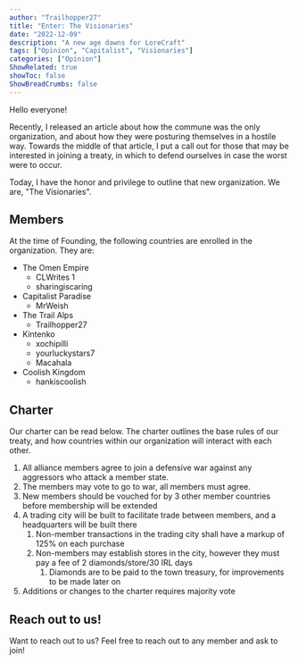 ```yaml
---
author: "Trailhopper27"
title: "Enter: The Visionaries"
date: "2022-12-09"
description: "A new age dawns for LoreCraft"
tags: ["Opinion", "Capitalist", "Visionaries"]
categories: ["Opinion"]
ShowRelated: true
showToc: false
ShowBreadCrumbs: false
---
```


Hello everyone!

Recently, I released an article about how the commune was the only organization, and about how they were posturing themselves in a hostile way. Towards the middle of that article, I put a call out for those that may be interested in joining a treaty, in which to defend ourselves in case the worst were to occur.

Today, I have the honor and privilege to outline that new organization. We are, "The Visionaries".

## Members

At the time of Founding, the following countries are enrolled in the organization. They are:

- The Omen Empire
    - CLWrites 1
    - sharingiscaring
- Capitalist Paradise
    - MrWeish
- The Trail Alps
    - Trailhopper27
- Kintenko
    - xochipilli
    - yourluckystars7
    - Macahala
- Coolish Kingdom
    - hankiscoolish

## Charter

Our charter can be read below. The charter outlines the base rules of our treaty, and how countries within our organization will interact with each other.
1. All alliance members agree to join a defensive war against any aggressors who attack a member state.
2. The members may vote to go to war, all members must agree.
3. New members should be vouched for by 3 other member countries before membership will be extended
4. A trading city will be built to facilitate trade between members, and a headquarters will be built there
    1. Non-member transactions in the trading city shall have a markup of 125% on each purchase
    2. Non-members may establish stores in the city, however they must pay a fee of 2 diamonds/store/30 IRL days
        1. Diamonds are to be paid to the town treasury, for improvements to be made later on
5. Additions or changes to the charter requires majority vote

## Reach out to us!

Want to reach out to us? Feel free to reach out to any member and ask to join!